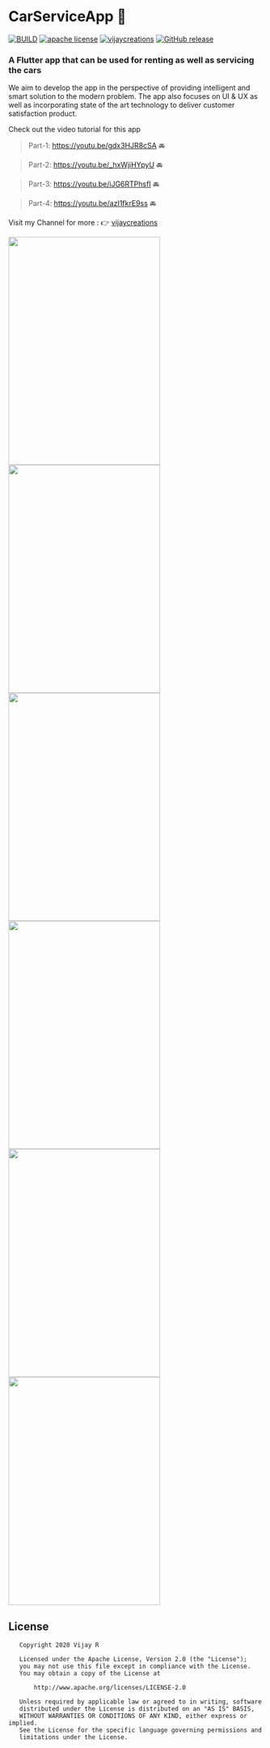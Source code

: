 # CarServiceApp     :car:
[![BUILD](https://img.shields.io/badge/Build-OK-<COLOR>.svg)](https://github.com/vijayinyoutube/CarServiceApp) [![apache license](https://img.shields.io/badge/License-apache-blue.svg)](https://github.com/vijayinyoutube/CarServiceApp) [![vijaycreations](https://img.shields.io/website-up-vijaycreations-green-red/http/cv.lbesson.qc.to.svg)](https://www.youtube.com/channel/UCBC_Z7jla1GSITcqLKAtPxQ) [![GitHub release](https://img.shields.io/badge/Release-v1.0-blue.svg)](https://github.com/vijayinyoutube/CarServiceApp/releases)
### A Flutter app that can be used for renting as well as servicing the cars

We aim to develop the app in the perspective of providing intelligent and smart solution to the modern problem.
The app also focuses on UI & UX as well as incorporating state of the art technology to deliver customer satisfaction product.


Check out the video tutorial for this app

> Part-1: https://youtu.be/gdx3HJR8cSA   :oncoming_automobile:    
 
> Part-2: https://youtu.be/_hxWjiHYpyU   :oncoming_automobile: 

> Part-3: https://youtu.be/iJG6RTPhsfI   :oncoming_automobile:    

> Part-4: https://youtu.be/azI1fkrE9ss   :oncoming_automobile: 


Visit my Channel for more : :point_right: [vijaycreations](https://www.youtube.com/channel/UCBC_Z7jla1GSITcqLKAtPxQ)


<image src="https://user-images.githubusercontent.com/58719230/81286873-68b28e00-907f-11ea-8c67-fa8ca0b8b748.gif" width="300" height="450"> <image src="https://user-images.githubusercontent.com/58719230/81474971-a7367d00-9226-11ea-9502-a3748f9b0721.png" width="300" height="450"> <image src="https://user-images.githubusercontent.com/58719230/81474955-89691800-9226-11ea-8ace-d4fe8f66ea59.png" width="300" height="450"> <image src="https://user-images.githubusercontent.com/58719230/82049593-3387ea80-96d4-11ea-981b-0866f48f94c1.png" width="300" height="450"> <image src="https://user-images.githubusercontent.com/58719230/82803269-dfcc8c80-9e9d-11ea-8ef9-4bdf7596f13e.png" width="300" height="450"> <image src="https://user-images.githubusercontent.com/58719230/82803448-2cb06300-9e9e-11ea-816d-ba63cd43859a.png" width="300" height="450">
 
 ## License
```
   Copyright 2020 Vijay R

   Licensed under the Apache License, Version 2.0 (the "License");
   you may not use this file except in compliance with the License.
   You may obtain a copy of the License at

       http://www.apache.org/licenses/LICENSE-2.0

   Unless required by applicable law or agreed to in writing, software
   distributed under the License is distributed on an "AS IS" BASIS,
   WITHOUT WARRANTIES OR CONDITIONS OF ANY KIND, either express or implied.
   See the License for the specific language governing permissions and
   limitations under the License.
   ```
